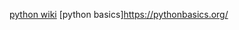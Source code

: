 [python wiki](https://wiki.python.org/moin/BeginnersGuide/NonProgrammers)
[python basics]https://pythonbasics.org/
